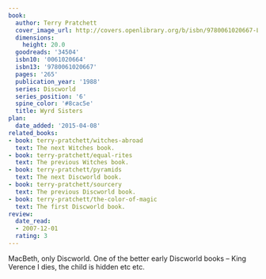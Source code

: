 ```yaml
---
book:
  author: Terry Pratchett
  cover_image_url: http://covers.openlibrary.org/b/isbn/9780061020667-L.jpg
  dimensions:
    height: 20.0
  goodreads: '34504'
  isbn10: '0061020664'
  isbn13: '9780061020667'
  pages: '265'
  publication_year: '1988'
  series: Discworld
  series_position: '6'
  spine_color: '#8cac5e'
  title: Wyrd Sisters
plan:
  date_added: '2015-04-08'
related_books:
- book: terry-pratchett/witches-abroad
  text: The next Witches book.
- book: terry-pratchett/equal-rites
  text: The previous Witches book.
- book: terry-pratchett/pyramids
  text: The next Discworld book.
- book: terry-pratchett/sourcery
  text: The previous Discworld book.
- book: terry-pratchett/the-color-of-magic
  text: The first Discworld book.
review:
  date_read:
  - 2007-12-01
  rating: 3
---
```

MacBeth, only Discworld. One of the better early Discworld books – King Verence I dies, the child is hidden etc etc.
